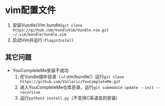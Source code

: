 # vim配置文件
1. 安装Vundle(Vim bundle)`git clone https://github.com/VundleVim/Vundle.vim.git ~/.vim/bundle/Vundle.vim`
2. 启动Vim并运行`:PluginInstall`
## 其它问题
* YouCompleteMe安装不成功
    1. 在Vundle插件目录（~/.vim/bundle/）运行`git clone https://github.com/Valloric/YouCompleteMe.git`
    2. 进入YouCompleteMe仓库目录，运行`git submodule update --init --recursive`
    3. 运行`python3 install.py`（不支持C系语言的安装）
